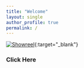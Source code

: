 ```yaml
---
title: "Welcome"
layout: single
author_profile: true
permalink: /
---
```


[![Showreel](/assets/images/showreelposter.png)](https://drive.google.com/file/d/1-xF7SqQxAKVuCReZtharmhhFamdribSB/view?usp=drivesdk){:target="_blank"}

### Click Here
